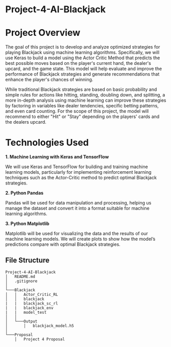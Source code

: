 # Project-4-AI-Blackjack

# Project Overview

The goal of this project is to develop and analyze optimized strategies for playing Blackjack using machine learning algorithms. Specifically, we will use Keras to build a model using the Actor Critic Method that predicts the best possible moves based on the player's current hand, the dealer's upcard, and the game state. This model will help evaluate and improve the performance of Blackjack strategies and generate recommendations that enhance the player's chances of winning.

While traditional Blackjack strategies are based on basic probability and simple rules for actions like hitting, standing, doubling down, and splitting, a more in-depth analysis using machine learning can improve these strategies by factoring in variables like dealer tendencies, specific betting patterns, and even card counting. For the scope of this project, the model will recommend to either "Hit" or "Stay" depending on the players' cards and the dealers upcard.

# Technologies Used

  **1. Machine Learning with Keras and TensorFlow**
  
 We will use Keras and TensorFlow for building and training machine learning models, particularly for implementing reinforcement learning techniques such as the Actor-Critic method to predict optimal Blackjack strategies.

  **2. Python Pandas**
  
 Pandas will be used for data manipulation and processing, helping us manage the dataset and convert it into a format suitable for machine learning algorithms.

  **3. Python Matplotlib**
  
 Matplotlib will be used for visualizing the data and the results of our machine learning models. We will create plots to show how the model’s predictions compare with optimal Blackjack strategies.

 ## File Structure

```
Project-4-AI-Blackjack
│   README.md
│   .gitignore    
│
└───Blackjack
│   │   Actor_Critic_RL
│   │   blackjack
|   |   blackjack_sc_rl
|   |   blackjack_env
|   |   model_test
│   │
│   └───Output
│       │   blackjack_model.h5
│   
└───Proposal
    │   Project 4 Proposal
```
